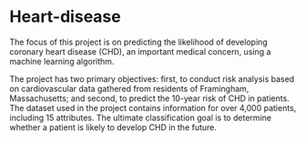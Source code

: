 # Heart-disease

The focus of this project is on predicting the likelihood of developing coronary heart disease (CHD), an important medical concern, using a machine learning algorithm. 

The project has two primary objectives: first, to conduct risk analysis based on cardiovascular data gathered from residents of Framingham, Massachusetts; and second, to predict the 10-year risk of CHD in patients. The dataset used in the project contains information for over 4,000 patients, including 15 attributes. The ultimate classification goal is to determine whether a patient is likely to develop CHD in the future.

<img src="">
